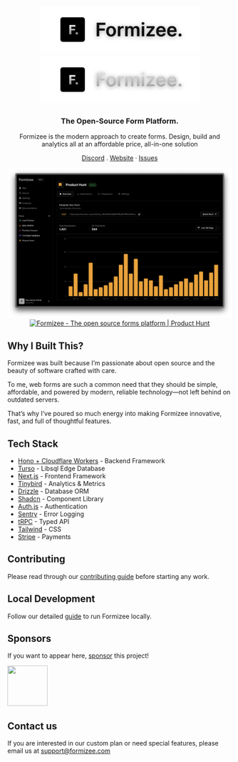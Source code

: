 <p align="center" >
    <h1 align="center">
            <img width="360" src="./.github/assets/logo-light.png#gh-light-mode-only">
            <img width="360" src="./.github/assets/logo-dark.png#gh-dark-mode-only">
    </h1>
</p>
<h3 align="center">The Open-Source Form Platform.</h3>

<p align="center">
Formizee is the modern approach to create forms.
Design, build and analytics all at an affordable price,
all-in-one solution 
</p>
  <p align="center">
    <a href="https://discord.gg/SGKd8XsG3K">Discord</a>
    .
    <a href="https://formizee.com">Website</a>
    ·
    <a href="https://github.com/formizee/formizee/issues">Issues</a>
  </p><div align="center">
    <img width="1100px" src="./.github/assets/showcase.png"/>
</div>

<div align="center">
    <a href="https://www.producthunt.com/posts/formizee?embed=true&utm_source=badge-featured&utm_medium=badge&utm_souce=badge-formizee" target="_blank"><img src="https://api.producthunt.com/widgets/embed-image/v1/featured.svg?post_id=782875&theme=dark&t=1737557759135" alt="Formizee - The&#0032;open&#0032;source&#0032;forms&#0032;platform | Product Hunt" style="width: 250px; height: 54px;" width="250" height="54" /></a>
</div>

## Why I Built This?
Formizee was built because I’m passionate about open source and the beauty of software crafted with care.

To me, web forms are such a common need that they should be simple, affordable, and powered by modern, reliable technology—not left behind on outdated servers.

That’s why I’ve poured so much energy into making Formizee innovative, fast, and full of thoughtful features.

## Tech Stack

- [Hono + Cloudflare Workers](https://hono.dev/) - Backend Framework
- [Turso](https://turso.tech/) - Libsql Edge Database
- [Next.js](https://nextjs.org/) - Frontend Framework
- [Tinybird](https://tinybird.co/) - Analytics & Metrics
- [Drizzle](https://www.orm.drizzle.team) - Database ORM
- [Shadcn](https://ui.shadcn.com/) - Component Library
- [Auth.js](https://authjs.dev/) - Authentication
- [Sentry](https://sentry.io/) - Error Logging
- [tRPC](https://trpc.io/) - Typed API
- [Tailwind](https://tailwindcss.com/) - CSS
- [Stripe](https://stripe.com/) - Payments

## Contributing

Please read through our [contributing guide](CONTRIBUTING.md) before starting any work.

## Local Development

Follow our detailed [guide](https://docs.formizee.com/contributing/getting-started) to run Formizee locally.

## Sponsors
If you want to appear here, [sponsor](https://github.com/sponsors/formizee) this project!

<a target="_blank" alt="Pau Chiner's profile" href="https://github.com/pauchiner">
  <img width='90px' height='90px' src="https://avatars.githubusercontent.com/u/49660697?v=4">
</a>

## Contact us

If you are interested in our custom plan or need special features, please
email us at [support@formizee.com](mailto:support@formizee.com)

